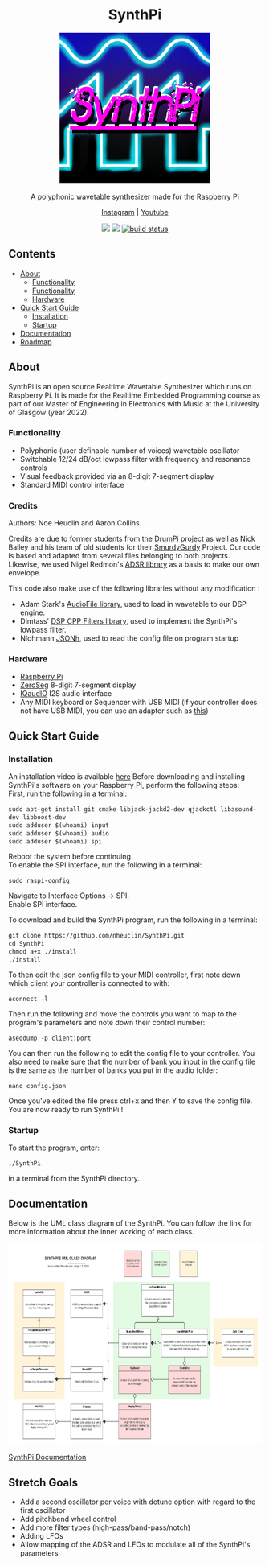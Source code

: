 <h1 align="center">SynthPi</h1>
<p align="center">
  <a href="https://github.com/nheuclin/SynthPi">
    <img src="/images/logo1.png" alt="Logo" height="300">
  </a>

  <p align="center">A polyphonic wavetable synthesizer made for the Raspberry Pi</p>  
</p>

<p align="center">
  <a href="https://www.instagram.com/synthpi_/">Instagram</a>
  <span> | </span>
  <a href="https://youtu.be/ZuCbzoPGmr0">Youtube</a>
</p>

<p align="center">
    <a href="https://github.com/nheuclin/SynthPi/graphs/contributors" alt="Contributors">
        <img src="https://img.shields.io/github/contributors/nheuclin/SynthPi.svg" /></a>
    <a href="https://github.com/nheuclin/SynthPi/blob/main/LICENSE" alt="License">
        <img src="https://img.shields.io/github/license/nheuclin/SynthPi.svg" /></a>
    <a href="https://github.com/nheuclin/SynthPi/releases" alt="Tag">
        <img src="https://img.shields.io/github/v/release/nheuclin/SynthPi.svg?color=blue&include_prereleases" alt="build status"></a>
</p>

## Contents
<ul>
  <li><a href="#About">About</a>
    <ul>
      <li><a href="#Functionality">Functionality</a>
      <li><a href="#Credits">Functionality</a>
      <li><a href="#Hardware">Hardware</a>
    </ul>
  <li><a href="#Quick-Start-Guide">Quick Start Guide</a>
    <ul>
      <li><a href="#Installation">Installation</a>
      <li><a href="#Startup">Startup</a>
    </ul>
  <li><a href="#Documentation">Documentation</a>
  <li><a href="#Roadmap">Roadmap</a>
</ul>

## About
SynthPi is an open source Realtime Wavetable Synthesizer which runs on Raspberry Pi. It is made for the Realtime Embedded Programming course as part of our Master of Engineering in Electronics with Music at the University of Glasgow (year 2022). 

### Functionality
- Polyphonic (user definable number of voices) wavetable oscillator
- Switchable 12/24 dB/oct lowpass filter with frequency and resonance controls
- Visual feedback provided via an 8-digit 7-segment display
- Standard MIDI control interface

### Credits 
Authors: Noe Heuclin and Aaron Collins.

Credits are due to former students from the [DrumPi project](https://github.com/Quickeman/DrumPi) as well as Nick Bailey and his team of old students for their [SmurdyGurdy](https://github.com/nickbailey/smrgygurdy) Project. Our code is based and adapted from several files belonging to both projects. Likewise, we used Nigel Redmon's [ADSR library](http://www.earlevel.com/main/2013/06/01/envelope-generators/) as a basis to make our own envelope.

This code also make use of the following libraries without any modification :
- Adam Stark's [AudioFile library](https://github.com/adamstark/AudioFile), used to load in wavetable to our DSP engine.
- Dimtass' [DSP CPP Filters library](https://github.com/dimtass/DSP-Cpp-filters), used to implement the SynthPi's lowpass filter. 
- Nlohmann [JSONh](https://github.com/nlohmann/json), used to read the config file on program startup

### Hardware
- [Raspberry Pi](https://thepihut.com/collections/raspberry-pi/products/raspberry-pi-3-model-b-plus)
- [ZeroSeg](https://thepihut.com/products/zeroseg) 8-digit 7-segment display
- [IQaudIO](https://thepihut.com/products/iqaudio-dac) I2S audio interface
- Any MIDI keyboard or Sequencer with USB MIDI (if your controller does not have USB MIDI, you can use an adaptor such as [this](https://www.amazon.co.uk/OTraki-Interface-Premium-Converter-Keyboard/dp/B07KYDP3GK/ref=pd_lpo_1?pd_rd_i=B07KYDP3GK&psc=1))

## Quick Start Guide
### Installation
An installation video is available [here](https://youtu.be/ZuCbzoPGmr0)
Before downloading and installing SynthPi's software on your Raspberry Pi, perform the following steps:    
First, run the following in a terminal:
```
sudo apt-get install git cmake libjack-jackd2-dev qjackctl libasound-dev libboost-dev
sudo adduser $(whoami) input
sudo adduser $(whoami) audio
sudo adduser $(whoami) spi
```
Reboot the system before continuing.    
To enable the SPI interface, run the following in a terminal:
```
sudo raspi-config
```
Navigate to Interface Options -> SPI.   
Enable SPI interface.   

To download and build the SynthPi program, run the following in a terminal:
```
git clone https://github.com/nheuclin/SynthPi.git
cd SynthPi
chmod a+x ./install
./install
```
To then edit the json config file to your MIDI controller, first note down which client your controller is connected to with:
```
aconnect -l
```

Then run the following and move the controls you want to map to the program's parameters and note down their control number:
```
aseqdump -p client:port
```
You can then run the following to edit the config file to your controller. You also need to make sure that the number of bank you input in the config file is the same as the number of banks you put in the audio folder:
```
nano config.json
```
Once you've edited the file press ctrl+x and then Y to save the config file. 
You are now ready to run SynthPi !

### Startup
To start the program, enter:
```
./SynthPi
```
in a terminal from the SynthPi directory.

## Documentation
Below is the UML class diagram of the SynthPi. You can follow the link for more information about the inner working of each class. 

<img src="/images/SynthPi UML class.png" alt="UML" height="400">

[SynthPi Documentation](https://nheuclin.github.io/SynthPi/)

## Stretch Goals
- Add a second oscillator per voice with detune option with regard to the first oscillator
- Add pitchbend wheel control
- Add more filter types (high-pass/band-pass/notch)
- Adding LFOs
- Allow mapping of the ADSR and LFOs to modulate all of the SynthPi's parameters 
